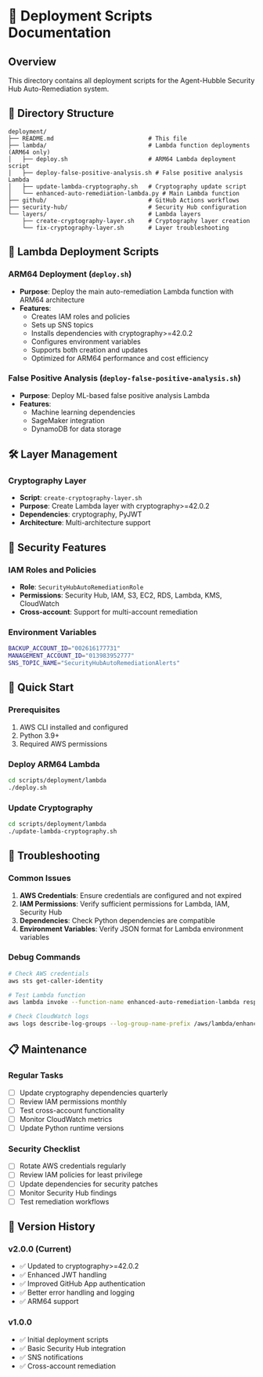 # 🚀 Deployment Scripts Documentation

## Overview
This directory contains all deployment scripts for the Agent-Hubble Security Hub Auto-Remediation system.

## 📁 Directory Structure

```
deployment/
├── README.md                           # This file
├── lambda/                             # Lambda function deployments (ARM64 only)
│   ├── deploy.sh                       # ARM64 Lambda deployment script
│   ├── deploy-false-positive-analysis.sh # False positive analysis Lambda
│   ├── update-lambda-cryptography.sh   # Cryptography update script
│   └── enhanced-auto-remediation-lambda.py # Main Lambda function
├── github/                             # GitHub Actions workflows
├── security-hub/                       # Security Hub configuration
└── layers/                             # Lambda layers
    ├── create-cryptography-layer.sh    # Cryptography layer creation
    └── fix-cryptography-layer.sh       # Layer troubleshooting
```

## 🔧 Lambda Deployment Scripts

### ARM64 Deployment (`deploy.sh`)
- **Purpose**: Deploy the main auto-remediation Lambda function with ARM64 architecture
- **Features**: 
  - Creates IAM roles and policies
  - Sets up SNS topics
  - Installs dependencies with cryptography>=42.0.2
  - Configures environment variables
  - Supports both creation and updates
  - Optimized for ARM64 performance and cost efficiency

### False Positive Analysis (`deploy-false-positive-analysis.sh`)
- **Purpose**: Deploy ML-based false positive analysis Lambda
- **Features**:
  - Machine learning dependencies
  - SageMaker integration
  - DynamoDB for data storage

## 🛠️ Layer Management

### Cryptography Layer
- **Script**: `create-cryptography-layer.sh`
- **Purpose**: Create Lambda layer with cryptography>=42.0.2
- **Dependencies**: cryptography, PyJWT
- **Architecture**: Multi-architecture support

## 🔐 Security Features

### IAM Roles and Policies
- **Role**: `SecurityHubAutoRemediationRole`
- **Permissions**: Security Hub, IAM, S3, EC2, RDS, Lambda, KMS, CloudWatch
- **Cross-account**: Support for multi-account remediation

### Environment Variables
```bash
BACKUP_ACCOUNT_ID="002616177731"
MANAGEMENT_ACCOUNT_ID="013983952777"
SNS_TOPIC_NAME="SecurityHubAutoRemediationAlerts"
```

## 🚀 Quick Start

### Prerequisites
1. AWS CLI installed and configured
2. Python 3.9+
3. Required AWS permissions

### Deploy ARM64 Lambda
```bash
cd scripts/deployment/lambda
./deploy.sh
```

### Update Cryptography
```bash
cd scripts/deployment/lambda
./update-lambda-cryptography.sh
```

## 🔧 Troubleshooting

### Common Issues
1. **AWS Credentials**: Ensure credentials are configured and not expired
2. **IAM Permissions**: Verify sufficient permissions for Lambda, IAM, Security Hub
3. **Dependencies**: Check Python dependencies are compatible
4. **Environment Variables**: Verify JSON format for Lambda environment variables

### Debug Commands
```bash
# Check AWS credentials
aws sts get-caller-identity

# Test Lambda function
aws lambda invoke --function-name enhanced-auto-remediation-lambda response.json

# Check CloudWatch logs
aws logs describe-log-groups --log-group-name-prefix /aws/lambda/enhanced-auto-remediation-lambda
```

## 📋 Maintenance

### Regular Tasks
- [ ] Update cryptography dependencies quarterly
- [ ] Review IAM permissions monthly
- [ ] Test cross-account functionality
- [ ] Monitor CloudWatch metrics
- [ ] Update Python runtime versions

### Security Checklist
- [ ] Rotate AWS credentials regularly
- [ ] Review IAM policies for least privilege
- [ ] Update dependencies for security patches
- [ ] Monitor Security Hub findings
- [ ] Test remediation workflows

## 🔄 Version History

### v2.0.0 (Current)
- ✅ Updated to cryptography>=42.0.2
- ✅ Enhanced JWT handling
- ✅ Improved GitHub App authentication
- ✅ Better error handling and logging
- ✅ ARM64 support

### v1.0.0
- ✅ Initial deployment scripts
- ✅ Basic Security Hub integration
- ✅ SNS notifications
- ✅ Cross-account remediation 